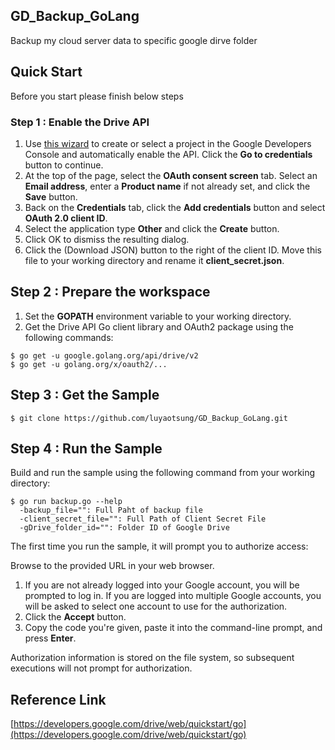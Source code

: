 ## GD_Backup_GoLang 
Backup my cloud server data to specific google dirve folder 

## Quick Start
Before you start please finish below steps 
### Step 1 : Enable the Drive API 
1. Use [this wizard](https://console.developers.google.com/start/api?id=drive) to create or select a project in the Google Developers Console and automatically enable the API. Click the **Go to credentials** button to continue.
2. At the top of the page, select the **OAuth consent screen** tab. Select an **Email address**, enter a **Product name** if not already set, and click the **Save** button.
3. Back on the **Credentials** tab, click the **Add credentials** button and select **OAuth 2.0 client ID**.
4. Select the application type **Other** and click the **Create** button.
5. Click OK to dismiss the resulting dialog.
6. Click the  (Download JSON) button to the right of the client ID. Move this file to your working directory and rename it **client_secret.json**.

## Step 2 : Prepare the workspace 
1) Set the **GOPATH** environment variable to your working directory. 
2) Get the Drive API Go client library and OAuth2 package using the following commands:
```
$ go get -u google.golang.org/api/drive/v2
$ go get -u golang.org/x/oauth2/...
```

## Step 3 : Get the Sample 
```
$ git clone https://github.com/luyaotsung/GD_Backup_GoLang.git
```

## Step 4 : Run the Sample 
Build and run the sample using the following command from your working directory:
```
$ go run backup.go --help 
  -backup_file="": Full Paht of backup file
  -client_secret_file="": Full Path of Client Secret File
  -gDrive_folder_id="": Folder ID of Google Drive

```
The first time you run the sample, it will prompt you to authorize access:

Browse to the provided URL in your web browser.

1. If you are not already logged into your Google account, you will be prompted to log in. If you are logged into multiple Google accounts, you will be asked to select one account to use for the authorization.
2. Click the **Accept** button.
3. Copy the code you're given, paste it into the command-line prompt, and press **Enter**.

Authorization information is stored on the file system, so subsequent executions will not prompt for authorization.


## Reference Link 
[https://developers.google.com/drive/web/quickstart/go](https://developers.google.com/drive/web/quickstart/go)
